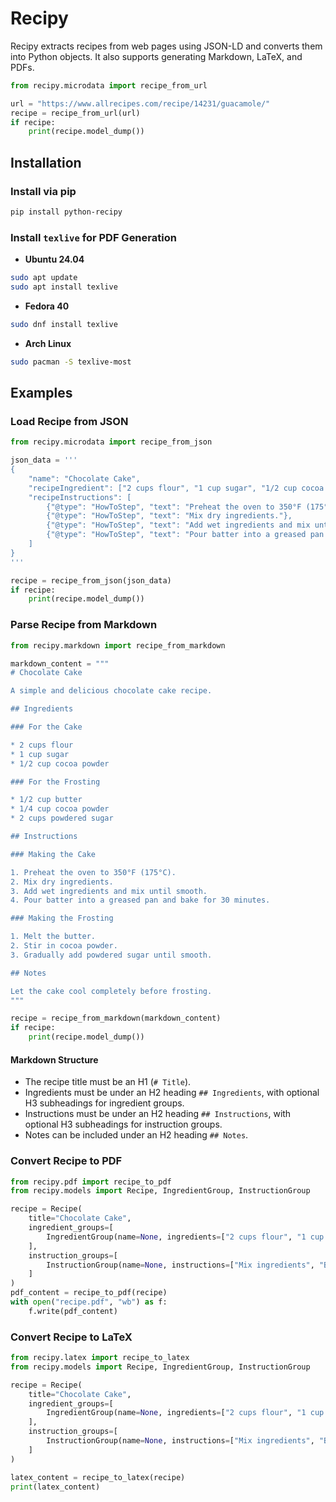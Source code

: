 # Recipy

Recipy extracts recipes from web pages using JSON-LD and converts them into Python objects. It also supports generating Markdown, LaTeX, and PDFs.

```python
from recipy.microdata import recipe_from_url

url = "https://www.allrecipes.com/recipe/14231/guacamole/"
recipe = recipe_from_url(url)
if recipe:
    print(recipe.model_dump())
```

## Installation

### Install via pip

```bash
pip install python-recipy
```

### Install `texlive` for PDF Generation

* **Ubuntu 24.04**

```bash
sudo apt update
sudo apt install texlive
```

* **Fedora 40**

```bash
sudo dnf install texlive
```

* **Arch Linux**

```bash
sudo pacman -S texlive-most
```

## Examples

### Load Recipe from JSON

```python
from recipy.microdata import recipe_from_json

json_data = '''
{
    "name": "Chocolate Cake",
    "recipeIngredient": ["2 cups flour", "1 cup sugar", "1/2 cup cocoa powder"],
    "recipeInstructions": [
        {"@type": "HowToStep", "text": "Preheat the oven to 350°F (175°C)."},
        {"@type": "HowToStep", "text": "Mix dry ingredients."},
        {"@type": "HowToStep", "text": "Add wet ingredients and mix until smooth."},
        {"@type": "HowToStep", "text": "Pour batter into a greased pan and bake for 30 minutes."}
    ]
}
'''

recipe = recipe_from_json(json_data)
if recipe:
    print(recipe.model_dump())
```

### Parse Recipe from Markdown

```python
from recipy.markdown import recipe_from_markdown

markdown_content = """
# Chocolate Cake

A simple and delicious chocolate cake recipe.

## Ingredients

### For the Cake

* 2 cups flour
* 1 cup sugar
* 1/2 cup cocoa powder

### For the Frosting

* 1/2 cup butter
* 1/4 cup cocoa powder
* 2 cups powdered sugar

## Instructions

### Making the Cake

1. Preheat the oven to 350°F (175°C).
2. Mix dry ingredients.
3. Add wet ingredients and mix until smooth.
4. Pour batter into a greased pan and bake for 30 minutes.

### Making the Frosting

1. Melt the butter.
2. Stir in cocoa powder.
3. Gradually add powdered sugar until smooth.

## Notes

Let the cake cool completely before frosting.
"""

recipe = recipe_from_markdown(markdown_content)
if recipe:
    print(recipe.model_dump())
```

#### Markdown Structure

* The recipe title must be an H1 (`# Title`).
* Ingredients must be under an H2 heading `## Ingredients`, with optional H3 subheadings for ingredient groups.
* Instructions must be under an H2 heading `## Instructions`, with optional H3 subheadings for instruction groups.
* Notes can be included under an H2 heading `## Notes`.

### Convert Recipe to PDF

```python
from recipy.pdf import recipe_to_pdf
from recipy.models import Recipe, IngredientGroup, InstructionGroup

recipe = Recipe(
    title="Chocolate Cake",
    ingredient_groups=[
        IngredientGroup(name=None, ingredients=["2 cups flour", "1 cup sugar"])
    ],
    instruction_groups=[
        InstructionGroup(name=None, instructions=["Mix ingredients", "Bake for 30 minutes"])
    ]
)
pdf_content = recipe_to_pdf(recipe)
with open("recipe.pdf", "wb") as f:
    f.write(pdf_content)
```

### Convert Recipe to LaTeX

```python
from recipy.latex import recipe_to_latex
from recipy.models import Recipe, IngredientGroup, InstructionGroup

recipe = Recipe(
    title="Chocolate Cake",
    ingredient_groups=[
        IngredientGroup(name=None, ingredients=["2 cups flour", "1 cup sugar"])
    ],
    instruction_groups=[
        InstructionGroup(name=None, instructions=["Mix ingredients", "Bake for 30 minutes"])
    ]
)

latex_content = recipe_to_latex(recipe)
print(latex_content)
```
